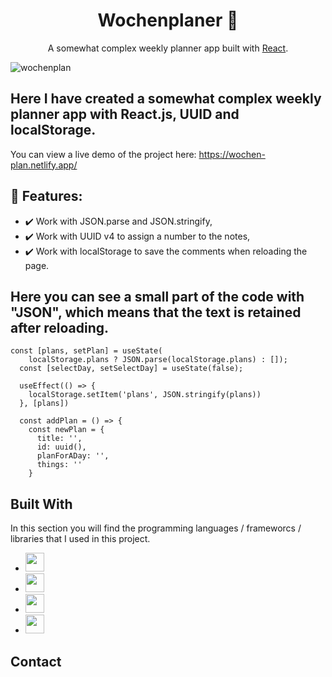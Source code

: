 <h1 align="center">Wochenplaner 📆</h1>  
<p align="center">
    A somewhat complex weekly planner app built with <a href="https://reactjs.org/">React</a>.
</p>

![wochenplan](https://github.com/VampireNoob/Wochenplan/assets/128150500/7c2e9290-5c86-4511-8ee4-36158539aae4)


## Here I have created a somewhat complex weekly planner app with React.js, UUID and localStorage.

You can view a live demo of the project here: https://wochen-plan.netlify.app/

## 🙂 Features:

- ✔️ Work with JSON.parse and JSON.stringify,
- ✔️ Work with UUID v4 to assign a number to the notes,
- ✔️ Work with localStorage to save the comments when reloading the page.

## Here you can see a small part of the code with "JSON", which means that the text is retained after reloading.
````
const [plans, setPlan] = useState(
    localStorage.plans ? JSON.parse(localStorage.plans) : []);
  const [selectDay, setSelectDay] = useState(false);

  useEffect(() => {
    localStorage.setItem('plans', JSON.stringify(plans))
  }, [plans])

  const addPlan = () => {
    const newPlan = {
      title: '',
      id: uuid(),
      planForADay: '',
      things: ''
    }
````

## Built With

In this section you will find the programming languages ​​/ frameworcs / libraries that I used in this project.

* <img src="https://github.com/VampireNoob/Wedding-Wish-List/assets/128150500/c43e4d15-62e4-4254-a673-c4021fd4cf25" width="30">
* <img src="https://github.com/VampireNoob/Wedding-Wish-List/assets/128150500/e8f0b5ca-935a-45d1-b5c0-419f02ee83d4" width="30">
* <img src="https://github.com/VampireNoob/Wedding-Wish-List/assets/128150500/d1885e0d-bc56-480b-b104-b181b8c82cbf" width="30">
* <img src="https://github.com/VampireNoob/Wochenplan/assets/128150500/d7f67a61-e656-4ece-8297-2ca0c7a185d5" width="30">
## Contact
